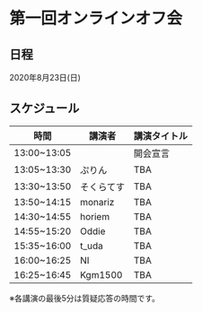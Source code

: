 # 第一回オンラインオフ会

## 日程

2020年8月23日(日)

## スケジュール

| 時間 | 講演者 | 講演タイトル |
|  ---  |  ---  |  ---  |
| 13:00~13:05 |  | 開会宣言 |
| 13:05~13:30 | ぷりん | TBA |
| 13:30~13:50 | そくらてす | TBA |
| 13:50~14:15 | monariz | TBA |
| 14:30~14:55 | horiem | TBA |
| 14:55~15:20 | Oddie | TBA |
| 15:35~16:00 | t_uda | TBA |
| 16:00~16:25 | NI | TBA |
| 16:25~16:45 | Kgm1500 | TBA |

※各講演の最後5分は質疑応答の時間です。
